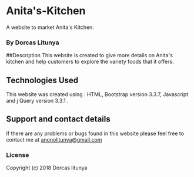 # Anita's-Kitchen
A website to market Anita's Kitchen.
### By Dorcas Litunya
##Description
This website is created to give more details on Anita's kitchen and help customers to explore the variety foods that it offers.
## Technologies Used
This website was created using : HTML, Bootstrap version 3.3.7, Javascript and j Query version 3.3.1 .
## Support and contact details
If there are any problems or bugs found in this website please feel free to contact me at anonolitunya@gmail.com
### License
Copyright (c) 2018 Dorcas litunya
